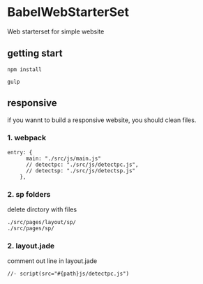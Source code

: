 # BabelWebStarterSet
Web starterset for simple website

## getting start
```
npm install
```

```
gulp
```

## responsive

if you wannt to build a responsive website,
you should clean files.

### 1. webpack
```
entry: {
      main: "./src/js/main.js"
      // detectpc: "./src/js/detectpc.js",
      // detectsp: "./src/js/detectsp.js"
    },
```

### 2. sp folders

delete dirctory with files
```
./src/pages/layout/sp/
./src/pages/sp/
```

### 2. layout.jade

comment out line in layout.jade

```
//- script(src="#{path}js/detectpc.js")
```
